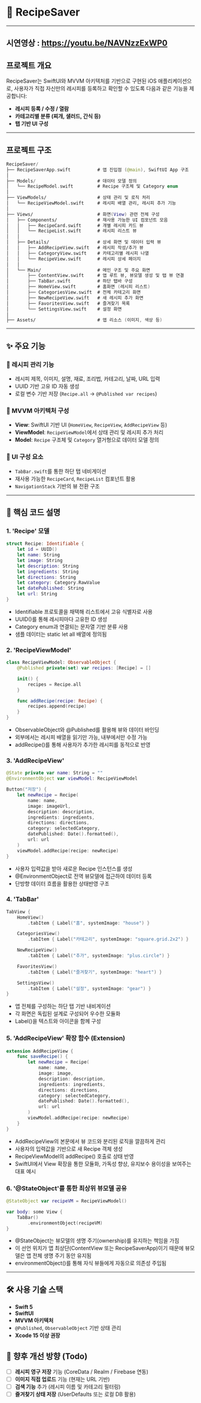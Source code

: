 # 📱 RecipeSaver
---
시연영상 : https://youtu.be/NAVNzzExWP0
--- 
## 프로젝트 개요

RecipeSaver는 SwiftUI와 MVVM 아키텍처를 기반으로 구현된 iOS 애플리케이션으로,
사용자가 직접 자신만의 레시피를 등록하고 확인할 수 있도록 다음과 같은 기능을 제공합니다:

- **레시피 등록 / 수정 / 열람**
- **카테고리별 분류 (찌개, 샐러드, 간식 등)**
- **탭 기반 UI 구성**

---

## 프로젝트 구조
```swift
RecipeSaver/
├── RecipeSaverApp.swift          # 앱 진입점 (@main), SwiftUI App 구조
│
├── Models/                       # 데이터 모델 정의
│   └── RecipeModel.swift         # Recipe 구조체 및 Category enum
│
├── ViewModels/                   # 상태 관리 및 로직 처리
│   └── RecipeViewModel.swift     # 레시피 배열 관리, 레시피 추가 기능
│
├── Views/                        # 화면(View) 관련 전체 구성
│   ├── Components/               # 재사용 가능한 UI 컴포넌트 모음
│   │   ├── RecipeCard.swift      # 개별 레시피 카드 뷰
│   │   └── RecipeList.swift      # 레시피 리스트 뷰
│   │
│   ├── Details/                  # 상세 화면 및 데이터 입력 뷰
│   │   ├── AddRecipeView.swift   # 레시피 작성/추가 뷰
│   │   ├── CategoryView.swift    # 카테고리별 레시피 나열
│   │   └── RecipeView.swift      # 레시피 상세 페이지
│   │
│   └── Main/                     # 메인 구조 및 주요 화면
│       ├── ContentView.swift     # 앱 루트 뷰, 뷰모델 생성 및 탭 뷰 연결
│       ├── TabBar.swift          # 하단 탭바 구성
│       ├── HomeView.swift        # 홈화면 (레시피 리스트)
│       ├── CategoriesView.swift  # 전체 카테고리 화면
│       ├── NewRecipeView.swift   # 새 레시피 추가 화면
│       ├── FavoritesView.swift   # 즐겨찾기 목록
│       └── SettingsView.swift    # 설정 화면
│
├── Assets/                       # 앱 리소스 (이미지, 색상 등)
```
---
## ✨ 주요 기능

### 🔹 레시피 관리 기능
- 레시피 제목, 이미지, 설명, 재료, 조리법, 카테고리, 날짜, URL 입력
- UUID 기반 고유 ID 자동 생성
- 로컬 변수 기반 저장 (`Recipe.all` → `@Published var recipes`)

### 🔹 MVVM 아키텍처 구성
- **View**: SwiftUI 기반 UI (`HomeView`, `RecipeView`, `AddRecipeView` 등)
- **ViewModel**: `RecipeViewModel`에서 상태 관리 및 레시피 추가 처리
- **Model**: `Recipe` 구조체 및 `Category` 열거형으로 데이터 모델 정의

### 🔹 UI 구성 요소
- `TabBar.swift`를 통한 하단 탭 네비게이션
- 재사용 가능한 `RecipeCard`, `RecipeList` 컴포넌트 활용
- `NavigationStack` 기반의 뷰 전환 구조
---
## 📌 핵심 코드 설명

### 1. 'Recipe' 모델
```swift
struct Recipe: Identifiable {
    let id = UUID()
    let name: String
    let image: String
    let description: String
    let ingredients: String
    let directions: String
    let category: Category.RawValue
    let datePublished: String
    let url: String
}
```
- Identifiable 프로토콜을 채택해 리스트에서 고유 식별자로 사용
- UUID()를 통해 레시피마다 고유한 ID 생성
- Category enum과 연결되는 문자열 기반 분류 사용
- 샘플 데이터는 static let all 배열에 정의됨
### 2. 'RecipeViewModel' 
```swift
class RecipeViewModel: ObservableObject {
    @Published private(set) var recipes: [Recipe] = []

    init() {
        recipes = Recipe.all
    }

    func addRecipe(recipe: Recipe) {
        recipes.append(recipe)
    }
}
```
- ObservableObject와 @Published를 활용해 뷰와 데이터 바인딩
- 외부에서는 레시피 배열을 읽기만 가능, 내부에서만 수정 가능
- addRecipe()를 통해 사용자가 추가한 레시피를 동적으로 반영
### 3. 'AddRecipeView'
```swift
@State private var name: String = ""
@EnvironmentObject var viewModel: RecipeViewModel

Button("저장") {
    let newRecipe = Recipe(
        name: name,
        image: imageUrl,
        description: description,
        ingredients: ingredients,
        directions: directions,
        category: selectedCategory,
        datePublished: Date().formatted(),
        url: url
    )
    viewModel.addRecipe(recipe: newRecipe)
}
```
- 사용자 입력값을 받아 새로운 Recipe 인스턴스를 생성
- @EnvironmentObject로 전역 뷰모델에 접근하여 데이터 등록
- 단방향 데이터 흐름을 활용한 상태반영 구조
### 4. 'TabBar'
```swift
TabView {
    HomeView()
        .tabItem { Label("홈", systemImage: "house") }

    CategoriesView()
        .tabItem { Label("카테고리", systemImage: "square.grid.2x2") }

    NewRecipeView()
        .tabItem { Label("추가", systemImage: "plus.circle") }

    FavoritesView()
        .tabItem { Label("즐겨찾기", systemImage: "heart") }

    SettingsView()
        .tabItem { Label("설정", systemImage: "gear") }
}
```
- 앱 전체를 구성하는 하단 탭 기반 내비게이션
- 각 화면은 독립된 설계로 구성되어 우수한 모듈화
- Label()을 텍스트와 아이콘을 함께 구성
### 5. 'AddRecipeView' 확장 함수 (Extension)

```swift
extension AddRecipeView {
    func saveRecipe() {
        let newRecipe = Recipe(
            name: name,
            image: image,
            description: description,
            ingredients: ingredients,
            directions: directions,
            category: selectedCategory,
            datePublished: Date().formatted(),
            url: url
        )
        viewModel.addRecipe(recipe: newRecipe)
    }
}
```
- AddRecipeView의 본문에서 뷰 코드와 분리된 로직을 깔끔하게 관리
- 사용자의 입력값을 기반으로 새 Recipe 객체 생성
- RecipeViewModel의 addRecipe() 호출로 상태 반영
- SwiftUI에서 View 확장을 통한 모듈화, 가독성 향상, 유지보수 용이성을 보여주는 대표 예시
### 6. '@StateObject'를 통한 최상위 뷰모델 공유
```swift
@StateObject var recipeVM = RecipeViewModel()

var body: some View {
    TabBar()
        .environmentObject(recipeVM)
}
```
- @StateObject는 뷰모델의 생명 주기(ownership)를 유지하는 책임을 가짐
- 이 선언 위치가 앱 최상단(ContentView 또는 RecipeSaverApp)이기 때문에 뷰모델은 앱 전체 생명 주기 동안 유지됨
- environmentObject()를 통해 자식 뷰들에게 자동으로 의존성 주입됨
---
## 🛠️ 사용 기술 스택

- **Swift 5**
- **SwiftUI**
- **MVVM 아키텍처**
- `@Published`, `ObservableObject` 기반 상태 관리
- **Xcode 15 이상 권장**

## 📝 향후 개선 방향 (Todo)

- [ ] **레시피 영구 저장** 기능 (CoreData / Realm / Firebase 연동)
- [ ] **이미지 직접 업로드** 기능 (현재는 URL 기반)
- [ ] **검색 기능** 추가 (레시피 이름 및 카테고리 필터링)
- [ ] **즐겨찾기 상태 저장** (UserDefaults 또는 로컬 DB 활용)

